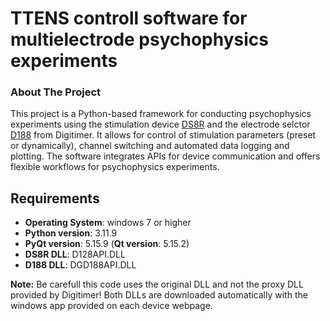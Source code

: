 # TTENS controll software for multielectrode psychophysics experiments

### About The Project
This project is a Python-based framework for conducting psychophysics experiments using the stimulation device [DS8R]([DS8R-url]) and the electrode selctor [D188]([D188-url]) from Digitimer. It allows for control of stimulation parameters (preset or dynamically), channel switching and automated data logging and plotting. The software integrates APIs for device communication and offers flexible workflows for  psychophysics experiments.

## Requirements
* __Operating System__: windows 7 or higher
* __Python version__: 3.11.9
* __PyQt version__: 5.15.9 (__Qt version__: 5.15.2)
* __DS8R DLL__: D128API.DLL 
* __D188 DLL__: DGD188API.DLL

__Note:__ Be carefull this code uses the original DLL and not the proxy DLL provided by Digitimer! Both DLLs are downloaded automatically with the windows app provided on each device webpage.


<!-- MARKDOWN LINKS & IMAGES -->
[DS8R-url]: https://www.digitimer.com/product/human-neurophysiology/peripheral-stimulators/ds8r-biphasic-constant-current-stimulator/
[D188-url]: https://www.digitimer.com/product/human-neurophysiology/stimulator-accessories/d188-remote-electrode-selector/d188-remote-electrode-selector/